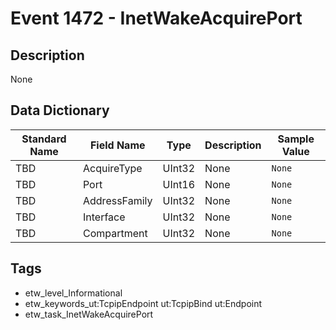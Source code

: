 # Event 1472 - InetWakeAcquirePort

## Description
None

## Data Dictionary
|Standard Name|Field Name|Type|Description|Sample Value|
|---|---|---|---|---|
|TBD|AcquireType|UInt32|None|`None`|
|TBD|Port|UInt16|None|`None`|
|TBD|AddressFamily|UInt32|None|`None`|
|TBD|Interface|UInt32|None|`None`|
|TBD|Compartment|UInt32|None|`None`|

## Tags
* etw_level_Informational
* etw_keywords_ut:TcpipEndpoint ut:TcpipBind ut:Endpoint
* etw_task_InetWakeAcquirePort